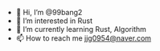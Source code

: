 - 👋 Hi, I’m @99bang2
- 👀 I’m interested in Rust
- 🌱 I’m currently learning Rust, Algorithm
- 📫 How to reach me jjg0954@naver.com

<!---
99bang2/99bang2 is a ✨ special ✨ repository because its `README.md` (this file) appears on your GitHub profile.
You can click the Preview link to take a look at your changes.
--->
